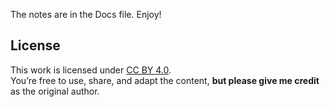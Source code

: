The notes are in the Docs file. Enjoy!





## License

This work is licensed under [CC BY 4.0](https://creativecommons.org/licenses/by/4.0/).  
You’re free to use, share, and adapt the content, **but please give me credit** as the original author.
